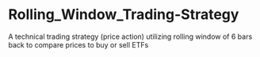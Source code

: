 # Rolling_Window_Trading-Strategy
A technical trading strategy (price action) utilizing rolling window of 6 bars back to compare prices to buy or sell ETFs
